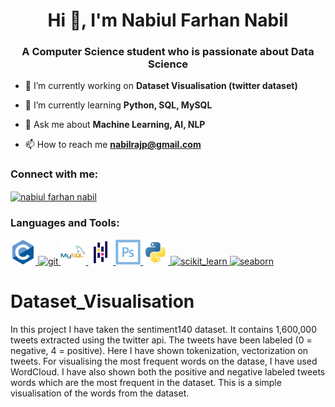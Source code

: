 <h1 align="center">Hi 👋, I'm Nabiul Farhan Nabil</h1>
<h3 align="center">A Computer Science student who is passionate about Data Science</h3>

- 🔭 I’m currently working on **Dataset Visualisation (twitter dataset)**

- 🌱 I’m currently learning **Python, SQL, MySQL**

- 💬 Ask me about **Machine Learning, AI, NLP**

- 📫 How to reach me **nabilrajp@gmail.com**

<h3 align="left">Connect with me:</h3>
<p align="left">
<a href="https://linkedin.com/in/nabiul-farhan-nabil-744999148/" target="blank"><img align="center" src="https://raw.githubusercontent.com/rahuldkjain/github-profile-readme-generator/master/src/images/icons/Social/linked-in-alt.svg" alt="nabiul farhan nabil" height="30" width="40" /></a>
</p>

<h3 align="left">Languages and Tools:</h3>
<p align="left"> <a href="https://www.cprogramming.com/" target="_blank" rel="noreferrer"> <img src="https://raw.githubusercontent.com/devicons/devicon/master/icons/c/c-original.svg" alt="c" width="40" height="40"/> </a> <a href="https://git-scm.com/" target="_blank" rel="noreferrer"> <img src="https://www.vectorlogo.zone/logos/git-scm/git-scm-icon.svg" alt="git" width="40" height="40"/> </a> <a href="https://www.mysql.com/" target="_blank" rel="noreferrer"> <img src="https://raw.githubusercontent.com/devicons/devicon/master/icons/mysql/mysql-original-wordmark.svg" alt="mysql" width="40" height="40"/> </a> <a href="https://pandas.pydata.org/" target="_blank" rel="noreferrer"> <img src="https://raw.githubusercontent.com/devicons/devicon/2ae2a900d2f041da66e950e4d48052658d850630/icons/pandas/pandas-original.svg" alt="pandas" width="40" height="40"/> </a> <a href="https://www.photoshop.com/en" target="_blank" rel="noreferrer"> <img src="https://raw.githubusercontent.com/devicons/devicon/master/icons/photoshop/photoshop-line.svg" alt="photoshop" width="40" height="40"/> </a> <a href="https://www.python.org" target="_blank" rel="noreferrer"> <img src="https://raw.githubusercontent.com/devicons/devicon/master/icons/python/python-original.svg" alt="python" width="40" height="40"/> </a> <a href="https://scikit-learn.org/" target="_blank" rel="noreferrer"> <img src="https://upload.wikimedia.org/wikipedia/commons/0/05/Scikit_learn_logo_small.svg" alt="scikit_learn" width="40" height="40"/> </a> <a href="https://seaborn.pydata.org/" target="_blank" rel="noreferrer"> <img src="https://seaborn.pydata.org/_images/logo-mark-lightbg.svg" alt="seaborn" width="40" height="40"/> </a> </p>



# Dataset_Visualisation
In this project I have taken the sentiment140 dataset. It contains 1,600,000 tweets extracted using the twitter api. The tweets have been labeled (0 = negative, 4 = positive). 
Here I have shown tokenization, vectorization on tweets. For visualising the most frequent words on the datase, I have used WordCloud. I have also shown both the positive and negative labeled tweets words which are the most frequent in the dataset.
This is a simple visualisation of the words from the dataset.
